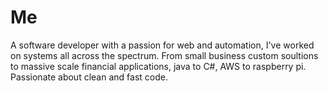 # Me
A software developer with a passion for web and automation, I've worked on systems all across the spectrum. From small business custom soultions to massive scale financial applications, java to C#, AWS to raspberry pi. Passionate about clean and fast code.